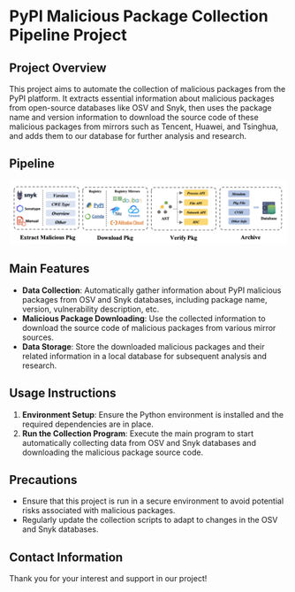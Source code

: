 # PyPI Malicious Package Collection Pipeline Project

## Project Overview

This project aims to automate the collection of malicious packages from the PyPI platform. It extracts essential information about malicious packages from open-source databases like OSV and Snyk, then uses the package name and version information to download the source code of these malicious packages from mirrors such as Tencent, Huawei, and Tsinghua, and adds them to our database for further analysis and research.

## Pipeline

<img src="imgs/pipeline.png" alt="alt text" title="Optional title">


## Main Features

- **Data Collection**: Automatically gather information about PyPI malicious packages from OSV and Snyk databases, including package name, version, vulnerability description, etc.
- **Malicious Package Downloading**: Use the collected information to download the source code of malicious packages from various mirror sources.
- **Data Storage**: Store the downloaded malicious packages and their related information in a local database for subsequent analysis and research.

## Usage Instructions

1. **Environment Setup**: Ensure the Python environment is installed and the required dependencies are in place.
3. **Run the Collection Program**: Execute the main program to start automatically collecting data from OSV and Snyk databases and downloading the malicious package source code.

## Precautions

- Ensure that this project is run in a secure environment to avoid potential risks associated with malicious packages.
- Regularly update the collection scripts to adapt to changes in the OSV and Snyk databases.

## Contact Information

Thank you for your interest and support in our project!
